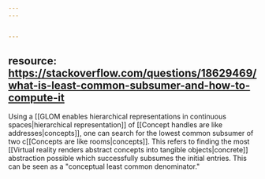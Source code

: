 ```yaml
---
---


---
```

resource: https://stackoverflow.com/questions/18629469/what-is-least-common-subsumer-and-how-to-compute-it
---

Using a [[GLOM enables hierarchical representations in continuous spaces|hierarchical representation]] of [[Concept handles are like addresses|concepts]], one can search for the lowest common subsumer of two c[[Concepts are like rooms|concepts]]. This refers to finding the most [[Virtual reality renders abstract concepts into tangible objects|concrete]] abstraction possible which successfully subsumes the initial entries. This can be seen as a "conceptual least common denominator."